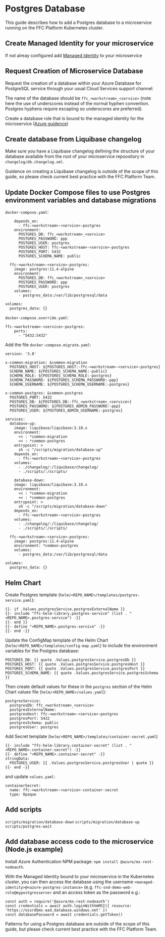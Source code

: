 # Postgres Database

This guide describes how to add a Postgres database to a microservice running on the FFC Platform Kubernetes cluster.

## Create Managed Identity for your microservice

If not alreay configured add [Managed Identity](managed-identity.md) to your microservice

## Request Creation of Microservice Database

Request the creation of a database within your Azure Database for PostgreSQL service through your usual Cloud Services support channel:

The name of the database should be `ffc_<workstream>_<service>` (note here the use of underscores instead of the normal hyphen convention. Postgres hyphens require escapiing so underscores are preferred).

Create a database role that is bound to the managed identity for the microservice ([Azure guidence](https://docs.microsoft.com/en-us/azure/postgresql/howto-connect-with-managed-identity#creating-a-postgresql-user-for-your-managed-identity))

## Create database from Liquibase changelog

Make sure you have a Liquibase changelog defining the structure of your database available from the root of your microservice repoository in `changelog/db.changelog.xml`.

Guidence on creating a Liquibase changelog is outside of the scope of this guide, so please check current best practice with the FFC Platform Team.

## Update Docker Compose files to use Postgres environment variables and database migrations

`docker-compose.yaml`:

```
    depends_on:
      - ffc-<workstream>-<service>-postgres
    environment:
      POSTGRES_DB: ffc_<workstream>_<service>
      POSTGRES_PASSWORD: ppp
      POSTGRES_USER: postgres
      POSTGRES_HOST: ffc-<workstream>-<service>-postgres
      POSTGRES_PORT: 5432
      POSTGRES_SCHEMA_NAME: public

  ffc-<workstream>-<service>-postgres:
    image: postgres:11.4-alpine
    environment:
      POSTGRES_DB: ffc_<workstream>_<service>
      POSTGRES_PASSWORD: ppp
      POSTGRES_USER: postgres
    volumes:
      - postgres_data:/var/lib/postgresql/data

volumes:
  postgres_data: {}
```

`docker-compose.override.yaml`:

```
ffc-<workstream>-<service>-postgres:
    ports:
      - "5432:5432"
```

Add the file `docker-compose.migrate.yaml`:

```
version: '3.8'

x-common-migration: &common-migration
  POSTGRES_HOST: ${POSTGRES_HOST:-ffc-<workstream>-<service>-postgres}
  SCHEMA_NAME: ${POSTGRES_SCHEMA_NAME:-public}
  SCHEMA_ROLE: ${POSTGRES_SCHEMA_ROLE:-postgres}
  SCHEMA_PASSWORD: ${POSTGRES_SCHEMA_PASSWORD:-ppp}
  SCHEMA_USERNAME: ${POSTGRES_SCHEMA_USERNAME:-postgres}

x-common-postgres: &common-postgres
  POSTGRES_PORT: 5432
  POSTGRES_DB: ${POSTGRES_DB:-ffc_<workstream>_<service>}
  POSTGRES_PASSWORD: ${POSTGRES_ADMIN_PASSWORD:-ppp}
  POSTGRES_USER: ${POSTGRES_ADMIN_USERNAME:-postgres}

services:
  database-up:
    image: liquibase/liquibase:3.10.x
    environment:
      << : *common-migration
      << : *common-postgres
    entrypoint: >
      sh -c "/scripts/migration/database-up"
    depends_on:
      - ffc-<workstream>-<service>-postgres
    volumes:
      - ./changelog/:/liquibase/changelog/
      - ./scripts/:/scripts/

    database-down:
    image: liquibase/liquibase:3.10.x
    environment:
      << : *common-migration
      << : *common-postgres
    entrypoint: >
      sh -c "/scripts/migration/database-down"
    depends_on:
      - ffc-<workstream>-<service>-postgres
    volumes:
      - ./changelog/:/liquibase/changelog/
      - ./scripts/:/scripts/

  ffc-<workstream>-<service>-postgres:
    image: postgres:11.4-alpine
    environment: *common-postgres
    volumes:
      - postgres_data:/var/lib/postgresql/data

volumes:
  postgres_data: {}
```

## Helm Chart

Create Postgres template (`helm/<REPO_NAME>/templates/postgres-service.yaml`):

```
{{- if .Values.postgresService.postgresExternalName }}
{{- include "ffc-helm-library.postgres-service" (list . "<REPO_NAME>.postgres-service") -}}
{{- end }}
{{- define "<REPO_NAME>.postgres-service" -}}
{{- end -}}
```

Update the ConfigMap template of the Helm Chart (`helm/<REPO_NAME>/templates/config-map.yaml`) to include the environment variables for the Postgres database:

```
POSTGRES_DB: {{ quote .Values.postgresService.postgresDb }}
POSTGRES_HOST: {{ quote .Values.postgresService.postgresHost }}
POSTGRES_PORT: {{ quote .Values.postgresService.postgresPort }}
POSTGRES_SCHEMA_NAME: {{ quote .Values.postgresService.postgresSchema }}
```

Then create default values for these in the `postgres` section of the Helm Chart values file (`helm/<REPO_NAME>/values.yaml`):

```
postgresService:
  postgresDb: ffc_<workstream>_<service>
  postgresExternalName:
  postgresHost: ffc-<workstream>-<service>-postgres
  postgresPort: 5432
  postgresSchema: public
  postgresUser: postgres
```

Add Secret template (`helm/<REPO_NAME>/templates/container-secret.yaml`)

```
{{- include "ffc-helm-library.container-secret" (list . "<REPO_NAME>.container-secret") -}}
{{- define "<REPO_NAME>.container-secret" -}}
stringData:
  POSTGRES_USER: {{ .Values.postgresService.postgresUser | quote }}
{{- end -}}
```

and update `values.yaml`:

```
containerSecret:
  name: ffc-<workstream>-<service>-container-secret
  type: Opaque
```

## Add scripts

`scripts/migration/database-down`
`scripts/migration/database-up`
`scripts/postgres-wait`

## Add database access code to the microservice (Node.js example)

Install Azure Authentication NPM package: `npm install @azure/ms-rest-nodeauth`.

With the Managed Identity bound to your microservice in the Kubernetes cluster, you can then access the database using the username `<managed-identity>@<azure-postgres-instance>` (e.g. `ffc-snd-demo-web-role@mypostgresserver` and an access token as the password e.g.:

```
const auth = require('@azure/ms-rest-nodeauth')
const credentials = await auth.loginWithVmMSI({ resource: 'https://ossrdbms-aad.database.windows.net' })
const databasePassword = await credentials.getToken()
```

Patterns for using a Postgres database are outside of the scope of this guide, but please check current best practice with the FFC Platform Team.
